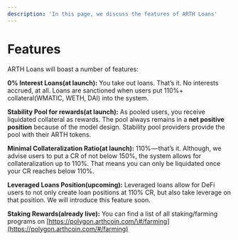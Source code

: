 ```yaml
---
description: 'In this page, we discuss the features of ARTH Loans'
---
```


# Features

ARTH Loans will boast a number of features:

**0% Interest Loans\(at launch\):** You take out loans. That’s it. No interests accrued, at all. Loans are sanctioned when users put 110%+ collateral\(WMATIC, WETH, DAI\) into the system.

**Stability Pool for rewards\(at launch\):** As pooled users, you receive liquidated collateral as rewards. The pool always remains in a **net positive position** because of the model design. Stability pool providers provide the pool with their ARTH tokens.

**Minimal Collateralization Ratio\(at launch\):** 110% — that’s it. Although, we advise users to put a CR of not below 150%, the system allows for collateralization up to 110%. That means you can only be liquidated once your CR reaches below 110%.

**Leveraged Loans Position\(upcoming\):** Leveraged loans allow for DeFi users to not only create loan positions at 110% CR, but also take leverage on that position. We will introduce this feature soon.

**Staking Rewards\(already live\):** You can find a list of all staking/farming programs on [https://polygon.arthcoin.com/\#/farming](https://polygon.arthcoin.com/#/farming)

